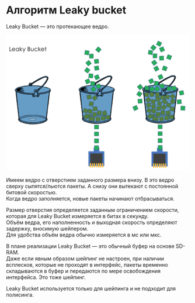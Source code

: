 # Алгоритм Leaky bucket

Leaky Bucket — это протекающее ведро.

![](../../../.gitbook/assets/image%20%2819%29.png)

  
  
Имеем ведро с отверстием заданного размера внизу. В это ведро сверху сыпятся/льются пакеты. А снизу они вытекают с постоянной битовой скоростью.  
Когда ведро заполняется, новые пакеты начинают отбрасываться.   
  
Размер отверстия определяется заданным ограничением скорости, которая для Leaky Bucket измеряется в битах в секунду.  
Объём ведра, его наполненность и выходная скорость определяют задержку, вносимую шейпером.  
Для удобства объём ведра обычно измеряется в мс или мкс.   
  
В плане реализации Leaky Bucket — это обычный буфер на основе SD-RAM.  
Даже если явным образом шейпинг не настроен, при наличии всплесков, которые не проходят в интерфейс, пакеты временно складываются в буфер и передаются по мере освобождения интерфейса. Это тоже шейпинг.  
  
Leaky Bucket используется только для шейпинга и не подходит для полисинга.

